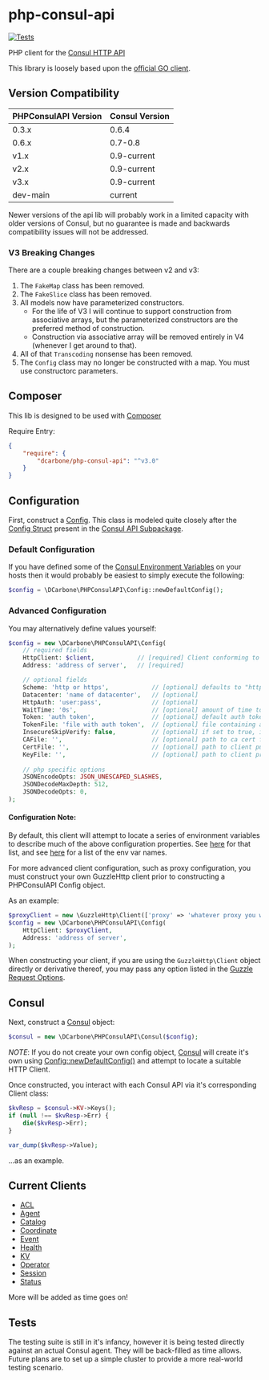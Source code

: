 # php-consul-api

[![Tests](https://github.com/dcarbone/php-consul-api/actions/workflows/tests.yaml/badge.svg)](https://github.com/dcarbone/php-consul-api/actions/workflows/tests.yaml)

PHP client for the [Consul HTTP API](https://www.consul.io/docs/agent/http.html)

This library is loosely based upon the [official GO client](https://github.com/hashicorp/consul/tree/main/api).

## Version Compatibility

| PHPConsulAPI Version | Consul Version |
|----------------------|----------------|
| 0.3.x                | 0.6.4          |
| 0.6.x                | 0.7-0.8        |
| v1.x                 | 0.9-current    |
| v2.x                 | 0.9-current    |
| v3.x                 | 0.9-current    |
| dev-main             | current        |

Newer versions of the api lib will probably work in a limited capacity with older versions of Consul, but no guarantee
is made and backwards compatibility issues will not be addressed.

### V3 Breaking Changes

There are a couple breaking changes between v2 and v3:

1. The `FakeMap` class has been removed.
2. The `FakeSlice` class has been removed.
3. All models now have parameterized constructors. 
    * For the life of V3 I will continue to support construction from associative arrays, but the parameterized 
      constructors are the preferred method of construction.
    * Construction via associative array will be removed entirely in V4 (whenever I get around to that).
4. All of that `Transcoding` nonsense has been removed.
5. The `Config` class may no longer be constructed with a map.  You must use constructorc parameters.

## Composer

This lib is designed to be used with [Composer](https://getcomposer.org)

Require Entry:

```json
{
    "require": {
        "dcarbone/php-consul-api": "^v3.0"
    }
}
```

## Configuration

First, construct a [Config](./src/Config.php). This class is modeled quite closely after the
[Config Struct](https://github.com/hashicorp/consul/blob/7736539db5305d267b2fd4faa6e86590ca20e556/api/api.go#L339) present in the
[Consul API Subpackage](https://github.com/hashicorp/consul/tree/v1.17.2/api).

### Default Configuration

If you have defined some of the [Consul Environment Variables](https://www.consul.io/docs/agent/options.html)
on your hosts then it would probably be easiest to simply execute the following:

```php
$config = \DCarbone\PHPConsulAPI\Config::newDefaultConfig();
```

### Advanced Configuration

You may alternatively define values yourself:

```php
$config = new \DCarbone\PHPConsulAPI\Config(
    // required fields
    HttpClient: $client,            // [required] Client conforming to GuzzleHttp\ClientInterface
    Address: 'address of server',   // [required]

    // optional fields
    Scheme: 'http or https',            // [optional] defaults to "http"
    Datacenter: 'name of datacenter',   // [optional]
    HttpAuth: 'user:pass',              // [optional]
    WaitTime: '0s',                     // [optional] amount of time to wait on certain blockable endpoints.  go time duration string format. 
    Token: 'auth token',                // [optional] default auth token to use
    TokenFile: 'file with auth token',  // [optional] file containing auth token string
    InsecureSkipVerify: false,          // [optional] if set to true, ignores all SSL validation
    CAFile: '',                         // [optional] path to ca cert file, see http://docs.guzzlephp.org/en/latest/request-options.html#verify
    CertFile: '',                       // [optional] path to client public key.  if set, requires KeyFile also be set
    KeyFile: '',                        // [optional] path to client private key.  if set, requires CertFile also be set
    
    // php specific options
    JSONEncodeOpts: JSON_UNESCAPED_SLASHES,
    JSONDecodeMaxDepth: 512,
    JSONDecodeOpts: 0,
);
```

#### Configuration Note:

By default, this client will attempt to locate a series of environment variables to describe much of the above
configuration properties.  See [here](./src/Config.php) for that list, and see [here](./src/Consul.php) for
a list of the env var names.

For more advanced client configuration, such as proxy configuration, you must construct your own GuzzleHttp client
prior to constructing a PHPConsulAPI Config object.

As an example:

```php
$proxyClient = new \GuzzleHttp\Client(['proxy' => 'whatever proxy you want']);
$config = new \DCarbone\PHPConsulAPI\Config(
    HttpClient: $proxyClient,
    Address: 'address of server',
);
```

When constructing your client, if you are using the `GuzzleHttp\Client` object directly or derivative thereof, you may
pass any option listed in the [Guzzle Request Options](http://docs.guzzlephp.org/en/latest/request-options.html).

## Consul

Next, construct a [Consul](./src/Consul.php) object:

```php
$consul = new \DCarbone\PHPConsulAPI\Consul($config);
```

*NOTE*: If you do not create your own config object, [Consul](./src/Consul.php) will create it's own
using [Config::newDefaultConfig()](./src/Config.php) and attempt to locate a suitable HTTP Client.

Once constructed, you interact with each Consul API via it's corresponding Client class:

```php
$kvResp = $consul->KV->Keys();
if (null !== $kvResp->Err) {
    die($kvResp->Err);
}

var_dump($kvResp->Value);
```

...as an example.

## Current Clients

- [ACL](./src/ACL/ACLClient.php)
- [Agent](./src/Agent/AgentClient.php)
- [Catalog](./src/Catalog/CatalogClient.php)
- [Coordinate](./src/Coordinate/CoordinateClient.php)
- [Event](./src/Event/EventClient.php)
- [Health](./src/Health/HealthClient.php)
- [KV](./src/KV/KVClient.php)
- [Operator](./src/Operator/OperatorClient.php)
- [Session](./src/Session/SessionClient.php)
- [Status](./src/Status/StatusClient.php)

More will be added as time goes on!

## Tests

The testing suite is still in it's infancy, however it is being tested directly against an actual Consul agent.
They will be back-filled as time allows.  Future plans are to set up a simple cluster to provide a more real-world
testing scenario.
